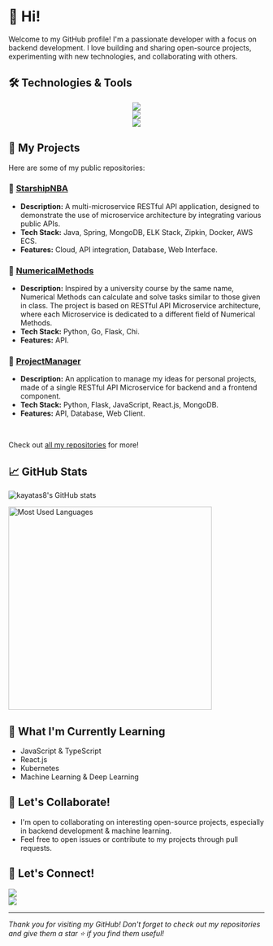 # 👋 Hi!

Welcome to my GitHub profile! I'm a passionate developer with a focus on backend development. I love building and sharing open-source projects, experimenting with new technologies, and collaborating with others.

## 🛠️ Technologies & Tools

<div align="center">
    <img src="https://skillicons.dev/icons?i=java,python,cpp,go,cs,c,javascript,typescript" /><br>
    <img src="https://skillicons.dev/icons?i=spring,flask,docker,aws,mongodb,mysql,sqlite,git,github,elasticsearch,maven,postman,unity,react" /><br>
    <img src="https://skillicons.dev/icons?i=idea,pycharm,clion,vscode" /><br>
</div>
  
## 🚀 My Projects

Here are some of my public repositories:

### 🏀 [StarshipNBA](https://github.com/kayatsa8/StarshipNBA)
- **Description:** A multi-microservice RESTful API application, designed to demonstrate the use of microservice architecture by integrating various public APIs.
- **Tech Stack:** Java, Spring, MongoDB, ELK Stack, Zipkin, Docker, AWS ECS.
- **Features:** Cloud, API integration, Database, Web Interface.

### 🧮 [NumericalMethods](https://github.com/kayatsa8/NumericalMethods)
- **Description:** Inspired by a university course by the same name, Numerical Methods can calculate and solve tasks similar to those given in class.
The project is based on RESTful API Microservice architecture, where each Microservice is dedicated to a different field of Numerical Methods.
- **Tech Stack:** Python, Go, Flask, Chi.
- **Features:** API.

### 📝 [ProjectManager](https://github.com/kayatsa8/ProjectManager)
- **Description:** An application to manage my ideas for personal projects, made of a single RESTful API Microservice for backend and a frontend component.
- **Tech Stack:** Python, Flask, JavaScript, React.js, MongoDB.
- **Features:** API, Database, Web Client.
 
<br>

Check out [all my repositories](https://github.com/kayatsa8?tab=repositories) for more!

## 📈 GitHub Stats

![kayatas8's GitHub stats](https://github-readme-stats.vercel.app/api?username=kayatsa8&show_icons=true&theme=radical)
<!-- Most Used Languages -->
  <img src="https://github-readme-stats.vercel.app/api/top-langs/?username=kayatsa8&layout=compact&theme=radical" alt="Most Used Languages"  width="400"/>


## 🌱 What I'm Currently Learning

- JavaScript & TypeScript
- React.js
- Kubernetes
- Machine Learning & Deep Learning

## 👯 Let's Collaborate!

- I'm open to collaborating on interesting open-source projects, especially in backend development & machine learning.
- Feel free to open issues or contribute to my projects through pull requests.

## 💬 Let's Connect!

<div align="left"> 
  <a href="mailto:kayatsa8@gmail.com">
    <img src="https://img.shields.io/badge/Gmail-333333?style=for-the-badge&logo=gmail&logoColor=red" />
  </a>
  <br>
  <a href="https://www.linkedin.com/in/sagikayat/" target="_blank">
    <img src="https://img.shields.io/badge/LinkedIn-0077B5?style=for-the-badge&logo=linkedin&logoColor=white" target="_blank" />
  </a>
</div>


---

*Thank you for visiting my GitHub! Don't forget to check out my repositories and give them a star ⭐ if you find them useful!*
